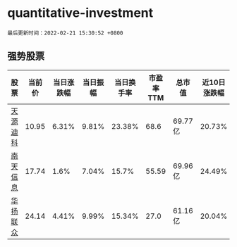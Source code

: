 # quantitative-investment

`最后更新时间：2022-02-21 15:30:52 +0800`

## 强势股票

|股票|当前价|当日涨跌幅|当日振幅|当日换手率|市盈率TTM|总市值|近10日涨跌幅|
|----|----|----|----|----|----|----|----|
|[天源迪科](https://xueqiu.com/S/SZ300047)|10.95|6.31%|9.81%|23.38%|68.6|69.77亿|20.73%|
|[南天信息](https://xueqiu.com/S/SZ000948)|17.74|1.6%|7.04%|15.7%|55.59|69.96亿|24.49%|
|[华扬联众](https://xueqiu.com/S/SH603825)|24.14|4.41%|9.99%|15.34%|27.0|61.16亿|20.04%|

